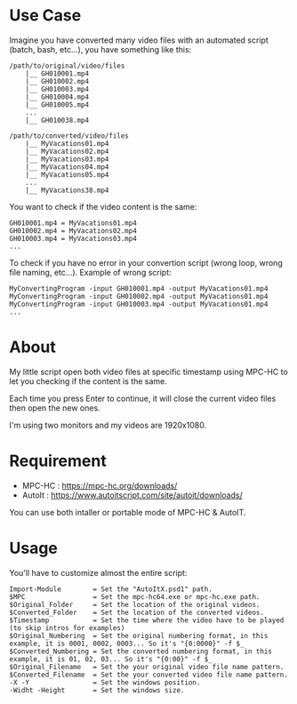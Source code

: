 # Use Case
Imagine you have converted many video files with an automated script (batch, bash, etc...), you have something like this:

    /path/to/original/video/files
        |__ GH010001.mp4
        |__ GH010002.mp4
        |__ GH010003.mp4
        |__ GH010004.mp4
        |__ GH010005.mp4
        ...
        |__ GH010038.mp4
    
    /path/to/converted/video/files
        |__ MyVacations01.mp4
        |__ MyVacations02.mp4
        |__ MyVacations03.mp4
        |__ MyVacations04.mp4
        |__ MyVacations05.mp4
        ...
        |__ MyVacations38.mp4
  
 You want to check if the video content is the same:
    
    GH010001.mp4 = MyVacations01.mp4
    GH010002.mp4 = MyVacations02.mp4
    GH010003.mp4 = MyVacations03.mp4
    ...
     
 To check if you have no error in your convertion script (wrong loop, wrong file naming, etc...). Example of wrong script:
 
    MyConvertingProgram -input GH010001.mp4 -output MyVacations01.mp4
    MyConvertingProgram -input GH010002.mp4 -output MyVacations01.mp4
    MyConvertingProgram -input GH010003.mp4 -output MyVacations01.mp4
    ...

# About
My little script open both video files at specific timestamp using MPC-HC to let you checking if the content is the same.

Each time you press Enter to continue, it will close the current video files then open the new ones.

I'm using two monitors and my videos are 1920x1080.

# Requirement
* MPC-HC : https://mpc-hc.org/downloads/
* AutoIt : https://www.autoitscript.com/site/autoit/downloads/

You can use both intaller or portable mode of MPC-HC & AutoIT.

# Usage
You'll have to customize almost the entire script:

    Import-Module        = Set the "AutoItX.psd1" path.
    $MPC                 = Set the mpc-hc64.exe or mpc-hc.exe path.
    $Original_Folder     = Set the location of the original videos.
    $Converted_Folder    = Set the location of the converted videos.
    $Timestamp           = Set the time where the video have to be played (to skip intros for examples)
    $Original_Numbering  = Set the original numbering format, in this example, it is 0001, 0002, 0003... So it's "{0:0000}" -f $_
    $Converted_Numbering = Set the converted numbering format, in this example, it is 01, 02, 03... So it's "{0:00}" -f $_
    $Original_Filename   = Set the your original video file name pattern.
    $Converted_Filename  = Set the your converted video file name pattern.
    -X -Y                = Set the windows position.
    -Widht -Height       = Set the windows size.

